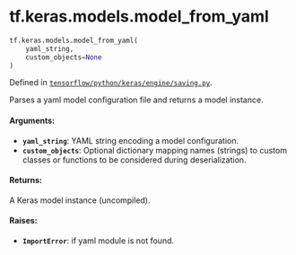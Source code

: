 <div itemscope itemtype="http://developers.google.com/ReferenceObject">
<meta itemprop="name" content="tf.keras.models.model_from_yaml" />
</div>

# tf.keras.models.model_from_yaml

``` python
tf.keras.models.model_from_yaml(
    yaml_string,
    custom_objects=None
)
```



Defined in [`tensorflow/python/keras/engine/saving.py`](https://www.tensorflow.org/code/tensorflow/python/keras/engine/saving.py).

Parses a yaml model configuration file and returns a model instance.

#### Arguments:

* <b>`yaml_string`</b>: YAML string encoding a model configuration.
* <b>`custom_objects`</b>: Optional dictionary mapping names
        (strings) to custom classes or functions to be
        considered during deserialization.


#### Returns:

A Keras model instance (uncompiled).


#### Raises:

* <b>`ImportError`</b>: if yaml module is not found.